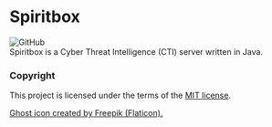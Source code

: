 # Spiritbox
![GitHub](https://img.shields.io/github/license/cyberphor/spiritbox)  
Spiritbox is a Cyber Threat Intelligence (CTI) server written in Java. 

### Copyright
This project is licensed under the terms of the [MIT license](/LICENSE).

<a href="https://www.flaticon.com/free-icons/ghost" title="ghost icons">Ghost icon created by Freepik (Flaticon).</a>